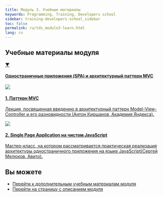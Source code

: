 ```yaml
---
title: Модуль 3. Учебные материалы
keywords: Programming, Training, Developers school
sidebar: training-developers-school_sidebar
toc: false
permalink: ru/tds_module3-learn.html
lang: ru
---
```


## Учебные материалы модуля

<div class="panel-group">
    <div class="panel panel-default">
        <div class="panel-heading">
            <a class="pull-right spoiler-push" data-toggle="collapse" href="#collapse2">&#9660;</a>
            <h4 class="panel-title">
                <a data-toggle="collapse" href="#collapse2">
                Одностраничные приложения (SPA) и архитектурный паттерн MVC</a>
            </h4>
        </div>
        <div id="collapse2" class="panel-collapse collapse in">
            <div class="panel-body">
                <div class="row items">
                    <div class="col-sm-6 col-md-4 portfolio-item">
                        <a href="{{ 'https://www.youtube.com/watch?v=0atzyTy64g4' | relative_url }}" class="portfolio-link" target="_blank">
                            <div class="img-wrapper">
                                <img src="{{ "/images/pages/trainings/developers-school/module3/mvc.jpg" | relative_url}}" class="products-img">
                            </div>
                            <h4><span class="item-head">1. Паттерн MVC</span></h4>
                            <p>Лекция, посвященная введению в архитектурный паттерн Model-View-Controller и его разновидности (Антон Киршанов, Академия Яндекса).</p>
                        </a>
                    </div>
                    <div class="col-sm-6 col-md-4 portfolio-item">
                        <a href="{{ 'https://www.youtube.com/watch?v=cz4rMkmj4kQ' | relative_url }}" class="portfolio-link" target="_blank">
                            <div class="img-wrapper">
                                <img src="{{ "/images/pages/trainings/developers-school/module3/spa-javascript.jpg" | relative_url}}" class="products-img">
                            </div>
                            <h4><span class="item-head">2. Single Page Application на чистом JavaScript</span></h4>
                            <p>Мастер-класс, на котором рассматривается практическая реализация архитектуры одностраничного приложения на языке JavaScript(Сергей Мелюков, Авито).</p>
                        </a>
                    </div>
                </div>
            </div>
        </div>
    </div>
</div>


## Вы можете

* [Перейти к дополнительным учебным материалам модуля](tds_module3-appendix.html) <i class="fa fa-arrow-right" aria-hidden="true"></i>
* <i class="fa fa-arrow-left" aria-hidden="true"></i> [Перейти на страницу с описанием модуля](tds_module3-about.html)
